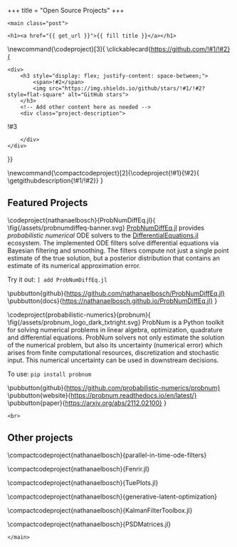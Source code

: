 +++
title = "Open Source Projects"
+++

~~~
<main class="post">
~~~

~~~
<h1><a href="{{ get_url }}">{{ fill title }}</a></h1>
~~~

\newcommand{\codeproject}[3]{
\clickablecard{https://github.com/!#1/!#2}{
~~~
<div>
    <h3 style="display: flex; justify-content: space-between;">
        <span>!#2</span>
        <img src="https://img.shields.io/github/stars/!#1/!#2?style=flat-square" alt="GitHub stars">
    </h3>
    <!-- Add other content here as needed -->
    <div class="project-description">
~~~
!#3
~~~
    </div>
</div>
~~~
}}

\newcommand{\compactcodeproject}[2]{\codeproject{!#1}{!#2}{
  \getgithubdescription{!#1/!#2}}
}


## Featured Projects

\codeproject{nathanaelbosch}{ProbNumDiffEq.jl}{
\fig{/assets/probnumdiffeq-banner.svg}
[ProbNumDiffEq.jl](https://github.com/nathanaelbosch/ProbNumDiffEq.jl)
provides *probabilistic numerical* ODE solvers to the [DifferentialEquations.jl](https://diffeq.sciml.ai) ecosystem. The implemented ODE filters solve differential equations via Bayesian filtering and smoothing. The filters compute not just a single point estimate of the true solution, but a posterior distribution that contains an estimate of its numerical approximation error.

Try it out: `] add ProbNumDiffEq.jl`

\pubbutton{github}{https://github.com/nathanaelbosch/ProbNumDiffEq.jl}
\pubbutton{docs}{https://nathanaelbosch.github.io/ProbNumDiffEq.jl}
}


\codeproject{probabilistic-numerics}{probnum}{
\fig{/assets/probnum_logo_dark_txtright.svg}
ProbNum is a Python toolkit for solving numerical problems in linear algebra, optimization, quadrature and differential equations. ProbNum solvers not only estimate the solution of the numerical problem, but also its uncertainty (numerical error) which arises from finite computational resources, discretization and stochastic input. This numerical uncertainty can be used in downstream decisions.

To use: `pip install probnum`

\pubbutton{github}{https://github.com/probabilistic-numerics/probnum}
\pubbutton{website}{https://probnum.readthedocs.io/en/latest/}
\pubbutton{paper}{https://arxiv.org/abs/2112.02100}
}

~~~
<br>
~~~

## Other projects

\compactcodeproject{nathanaelbosch}{parallel-in-time-ode-filters}

\compactcodeproject{nathanaelbosch}{Fenrir.jl}

\compactcodeproject{nathanaelbosch}{TuePlots.jl}

\compactcodeproject{nathanaelbosch}{generative-latent-optimization}

\compactcodeproject{nathanaelbosch}{KalmanFilterToolbox.jl}

\compactcodeproject{nathanaelbosch}{PSDMatrices.jl}


~~~
</main>
~~~
